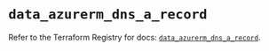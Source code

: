 # `data_azurerm_dns_a_record`

Refer to the Terraform Registry for docs: [`data_azurerm_dns_a_record`](https://registry.terraform.io/providers/hashicorp/azurerm/4.12.0/docs/data-sources/dns_a_record).
